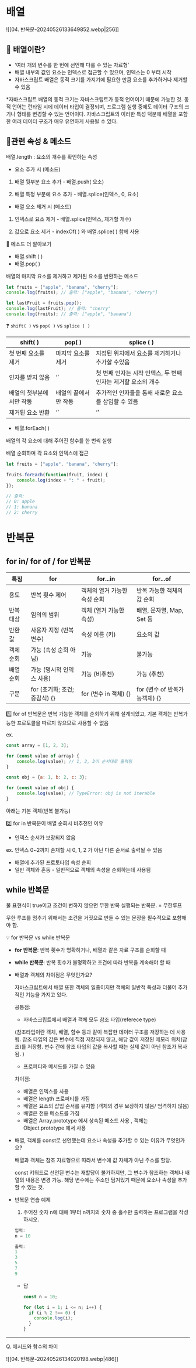 # 배열

![[04. 반복문-20240526133649852.webp|256]]

## 📍 배열이란?

- ‘여러 개의 변수를 한 번에 선언해 다룰 수 있는 자료형’
- 배열 내부의 값인 요소는 인덱스로 접근할 수 있으며, 인덱스는 0 부터 시작
- 자바스크립트 배열은 동적 크기를 가지기에 필요한 만큼 요소를 추가하거나 제거할 수 있음

*자바스크립트 배열의 동적 크기는 자바스크립트가 동적 언어이기 때문에 가능한 것. 동적 언어는 런타임 시에 데이터 타입이 결정되며, 프로그램 실행 중에도 데이터 구조의 크기나 형태를 변경할 수 있는 언어이다. 자바스크립트의 이러한 특성 덕분에 배열을 포함한 여러 데이터 구조가 매우 유연하게 사용될 수 있다.

## 📍관련 속성 & 메소드

배열.length : 요소의 개수를 확인하는 속성

- 요소 추가 시 (메소드)

1. 배열 뒷부분 요소 추가 - 배열.push( 요소)
    
2. 배열 특정 부분에 요소 추가 - 배열.splice(인덱스, 0, 요소)
    

- 배열 요소 제거 시 (메소드)

1. 인덱스로 요소 제거 - 배열.splice(인덱스, 제거할 개수)
    
2. 값으로 요소 제거 - indexOf( ) 와 배열.splice( ) 함께 사용
    

<aside> 📎 메소드 더 알아보기

</aside>

- 배열.shift ( )
- 배열.pop( )

배열의 마지막 요소를 제거하고 제거된 요소를 반환하는 메소드

```js title='배열.pop( )'
let fruits = ["apple", "banana", "cherry"];
console.log(fruits); // 출력: ["apple", "banana", "cherry"]

let lastFruit = fruits.pop();
console.log(lastFruit); // 출력: "cherry"
console.log(fruits); // 출력: ["apple", "banana"]
```

❓ `shift( )` vs `pop( )` vs `splice ( )`

|shift( )|pop( )|splice ( )|
|---|---|---|
|첫 번째 요소를 제거|마지막 요소를 제거|지정된 위치에서 요소를 제거하거나 추가할 수있음|
|인자를 받지 않음|‘’|첫 번째 인자는 시작 인덱스, 두 번째 인자는 제거할 요소의 개수|
|배열의 첫부분에서만 작동|배열의 끝에서만 작동|추가적인 인자들을 통해 새로운 요소를 삽입할 수 있음|
|제거된 요소 반환|‘’|‘’|

- 배열.forEach( )

배열의 각 요소에 대해 주어진 함수를 한 번씩 실행

배열 순회하며 각 요소와 인덱스에 접근

```js
let fruits = ["apple", "banana", "cherry"];

fruits.forEach(function(fruit, index) {
    console.log(index + ": " + fruit);
});

// 출력:
// 0: apple
// 1: banana
// 2: cherry
```

# 반복문

## for in/ for of / for 반복문

|특징|for|for...in|for...of|
|---|---|---|---|
|용도|반복 횟수 제어|객체의 열거 가능한 속성 순회|반복 가능한 객체의 값 순회|
|반복 대상|임의의 범위|객체 (열거 가능한 속성)|배열, 문자열, Map, Set 등|
|반환 값|사용자 지정 (반복 변수)|속성 이름 (키)|요소의 값|
|객체 순회|가능 (속성 순회 아님)|가능|불가능|
|배열 순회|가능 (명시적 인덱스 사용)|가능 (비추천)|가능 (추천)|
|구문|for (초기화; 조건; 증감식) {}|for (변수 in 객체) {}|for (변수 of 반복가능객체) {}|

1️⃣ for of 반복문은 반복 가능한 객체를 순회하기 위해 설계되었고, 기본 객체는 반복가능한 프로토콜을 따르지 않으므로 사용할 수 없음

ex.

```js
const array = [1, 2, 3];

for (const value of array) {
    console.log(value); // 1, 2, 3이 순서대로 출력됨
}
```

```js
const obj = {a: 1, b: 2, c: 3};

for (const value of obj) {
    console.log(value); // TypeError: obj is not iterable
}
```

아래는 기본 객체(반복 불가능)

2️⃣ for in 반복문이 배열 순회시 비추천인 이유

- 인덱스 순서가 보장되지 않음

ex. 인덱스 0~2까지 존재할 시 0, 1, 2 가 아닌 다른 순서로 출력될 수 있음

- 배열에 추가된 프로토타입 속성 순회
- 일반 객체와 혼동 - 일반적으로 객체의 속성을 순회하는데 사용됨

## while 반복문

불 표현식이 true이고 조건이 변하지 않으면 무한 반복 실행되는 반복문. = 무한루프

무한 루프를 멈추기 위해서는 조건을 거짓으로 만들 수 있는 문장을 필수적으로 포함해야 함.

<aside> 💡 for 반복문 vs while 반복문

</aside>

- **for 반복문**: 반복 횟수가 명확하거나, 배열과 같은 자료 구조를 순회할 때
    
- **while 반복문**: 반복 횟수가 불명확하고 조건에 따라 반복을 계속해야 할 때
    
- 배열과 객체의 차이점은 무엇인가요?
    
    자바스크립트에서 배열 또한 객체의 일종이지만 객체의 일반적 특성과 더불어 추가적인 기능을 가지고 있다.
    
    공통점:
    
    - 자바스크립트에서 배열과 객체 모두 참조 타입(referece type)
    
    (참조타입이란 객체, 배열, 함수 등과 같이 복잡한 데이터 구조를 저장하는 데 사용됨. 참조 타입의 값은 변수에 직접 저장되지 않고, 해당 값이 저장된 메모리 위치(참조)를 저장함. 변수 간에 참조 타입의 값을 복사할 때는 실제 값이 아닌 참조가 복사됨. )
    
    - 프로퍼티와 메서드를 가질 수 있음
    
    차이점:
    
    - 배열은 인덱스를 사용
    - 배열은 length 프로퍼티를 가짐
    - 배열은 요소의 삽입 순서를 유지함 (객체의 경우 보장하지 않음/ 엄격하지 않음)
    - 배열은 전용 메소드를 가짐
    - 배열은 Array.prototype 에서 상속된 메소드 사용 , 객체는 Object.prototype 에서 사용
- 배열, 객체를 const로 선언했는데 요소나 속성을 추가할 수 있는 이유가 무엇인가요?
    
    배열과 객체는 참조 자료형으로 따라서 변수에 값 자체가 아닌 주소를 할당.
    
    const 키워드로 선언된 변수는 재할당이 불가하지만, 그 변수가 참조하는 객체나 배열의 내용은 변경 가능. 해당 변수에는 주소만 담겨있기 때문에 요소나 속성을 추가할 수 있는 것.
    
- 반복문 연습 예제
    
    1. 주어진 숫자 n에 대해 1부터 n까지의 숫자 중 홀수만 출력하는 프로그램을 작성하시오.
    
    ```js
    입력:
    n = 10 
    ```
    
    ```js
    출력:
    1
    3
    5
    7
    9
    ```
    
    - 답
        
        ```js
        const n = 10;
        
        for (let i = 1; i <= n; i++) {
          if (i % 2 !== 0) {
            console.log(i);
          }
        }
        ```
        
    

---

Q. 메서드와 함수의 차이

![[04. 반복문-20240526134020198.webp|486]]